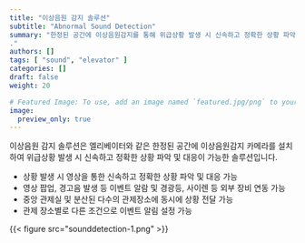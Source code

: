 ```yaml
---
title: "이상음원 감지 솔루션"
subtitle: "Abnormal Sound Detection"
summary: "한정된 공간에 이상음원감지를 통해 위급상황 발생 시 신속하고 정확한 상황 파악 및 대응이 가능한 솔루션을 소개합니다.
."
authors: []
tags: [ "sound", "elevator" ]
categories: []
draft: false
weight: 20

# Featured Image: To use, add an image named `featured.jpg/png` to your page's folder.
image:
  preview_only: true
---
```


이상음원 감지 솔루션은 엘리베이터와 같은 한정된 공간에 이상음원감지 카메라를 설치하여 위급상황 발생 시 신속하고 정확한 상황 파악 및 대응이 가능한 솔루션입니다.


- 상황 발생 시 영상을 통한 신속하고 정확한 상황 파악 및 대응 가능
- 영상 팝업, 경고음 발생 등 이벤트 알람 및 경광등, 사이렌 등 외부 장비 연동 가능
- 중앙 관제실 및 분산된 다수의 관제장소에 동시에 상황 전달 가능
- 관제 장소별로 다른 조건으로 이벤트 알림 설정 가능

{{< figure src="sounddetection-1.png" >}}



